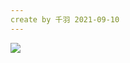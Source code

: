 ```yaml
---
create by 千羽 2021-09-10
---
```


![](https://gitee.com/nateshao/images/raw/master/img/20210923185753.png)

